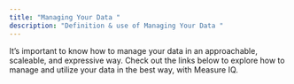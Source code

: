 ```yaml
---
title: "Managing Your Data "
description: "Definition & use of Managing Your Data "
---
```


It’s important to know how to manage your data in an approachable, scaleable, and expressive way. Check out the links below to explore how to manage and utilize your data in the best way, with Measure IQ.
